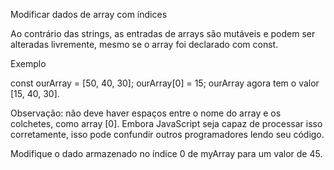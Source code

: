 Modificar dados de array com índices

Ao contrário das strings, as entradas de arrays são mutáveis e podem ser alteradas livremente, mesmo se o array foi declarado com const.

Exemplo

const ourArray = [50, 40, 30];
ourArray[0] = 15;
ourArray agora tem o valor [15, 40, 30].

Observação: não deve haver espaços entre o nome do array e os colchetes, como array [0]. Embora JavaScript seja capaz de processar isso corretamente, isso pode confundir outros programadores lendo seu código.

Modifique o dado armazenado no índice 0 de myArray para um valor de 45.